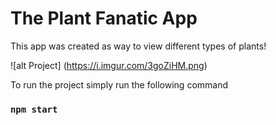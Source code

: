 # The Plant Fanatic App

This app was created as way to view different types of plants!

![alt Project] (https://i.imgur.com/3goZiHM.png)


To run the project simply run the following command

### `npm start`